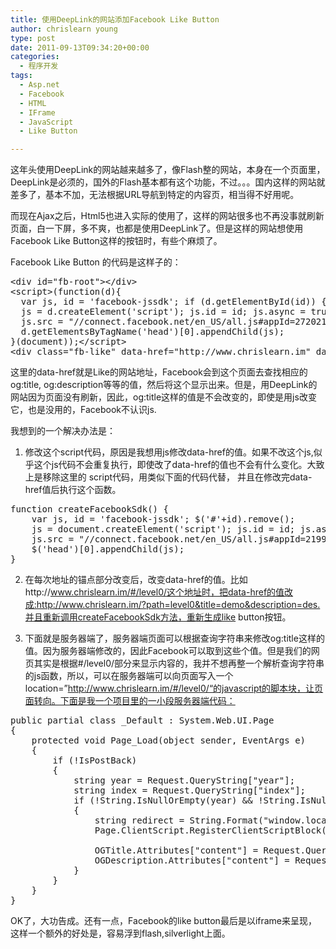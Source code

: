 ```yaml
---
title: 使用DeepLink的网站添加Facebook Like Button
author: chrislearn young
type: post
date: 2011-09-13T09:34:20+00:00
categories:
  - 程序开发
tags:
  - Asp.net
  - Facebook
  - HTML
  - IFrame
  - JavaScript
  - Like Button

---
```

这年头使用DeepLink的网站越来越多了，像Flash整的网站，本身在一个页面里，DeepLink是必须的，国外的Flash基本都有这个功能，不过。。。国内这样的网站就差多了，基本不加，无法根据URL导航到特定的内容页，相当得不好用呢。

而现在Ajax之后，Html5也进入实际的使用了，这样的网站很多也不再没事就刷新页面，白一下屏，多不爽，也都是使用DeepLink了。但是这样的网站想使用Facebook Like Button这样的按钮时，有些个麻烦了。

Facebook Like Button 的代码是这样子的：

<pre class="brush:xml">&lt;div id="fb-root"&gt;&lt;/div&gt;
&lt;script&gt;(function(d){
  var js, id = 'facebook-jssdk'; if (d.getElementById(id)) {return;}
  js = d.createElement('script'); js.id = id; js.async = true;
  js.src = "//connect.facebook.net/en_US/all.js#appId=272021599483200&xfbml=1";
  d.getElementsByTagName('head')[0].appendChild(js);
}(document));&lt;/script&gt;
&lt;div class="fb-like" data-href="http://www.chrislearn.im" data-send="true" data-width="450" data-show-faces="true"&gt;&lt;/div&gt;</pre>

这里的data-href就是Like的网站地址，Facebook会到这个页面去查找相应的og:title, og:description等等的值，然后将这个显示出来。但是，用DeepLink的网站因为页面没有刷新，因此，og:title这样的值是不会改变的，即使是用js改变它，也是没用的，Facebook不认识js.
  
我想到的一个解决办法是：
  
1. 修改这个script代码，原因是我想用js修改data-href的值。如果不改这个js,似乎这个js代码不会重复执行，即使改了data-href的值也不会有什么变化。大致上是移除这里的 script代码，用类似下面的代码代替， 并且在修改完data-href值后执行这个函数。

<pre class="brush:js">function createFacebookSdk() {
    var js, id = 'facebook-jssdk'; $('#'+id).remove();
    js = document.createElement('script'); js.id = id; js.async = true;
    js.src = "//connect.facebook.net/en_US/all.js#appId=219934971396743&xfbml=1";
    $('head')[0].appendChild(js);
}</pre>

2. 在每次地址的锚点部分改变后，改变data-href的值。比如http://www.chrislearn.im/#/level0/这个地址时，把data-href的值改成:http://www.chrislearn.im/?path=level0&title=demo&description=des.并且重新调用createFacebookSdk方法，重新生成like button按钮。
  
3. 下面就是服务器端了，服务器端页面可以根据查询字符串来修改og:title这样的值。因为服务器端修改的，因此Facebook可以取到这些个值。但是我们的网页其实是根据#/level0/部分来显示内容的，我并不想再整一个解析查询字符串的js函数，所以，可以在服务器端可以向页面写入一个location=&#8221;http://www.chrislearn.im/#/level0/“的javascript的脚本块，让页面转向。下面是我一个项目里的一小段服务器端代码：

<pre class="brush:csharp">public partial class _Default : System.Web.UI.Page
{
    protected void Page_Load(object sender, EventArgs e)
    {
        if (!IsPostBack)
        {
            string year = Request.QueryString["year"];
            string index = Request.QueryString["index"];
            if (!String.IsNullOrEmpty(year) && !String.IsNullOrEmpty(index))
            {
                string redirect = String.Format("window.location=\"Default.aspx#/{0}/{1}/\";", year, index);
                Page.ClientScript.RegisterClientScriptBlock(this.GetType(), "RedirectByQueryString", redirect, true);

                OGTitle.Attributes["content"] = Request.QueryString["title"];
                OGDescription.Attributes["content"] = Request.QueryString["description"];
            }
        }
    }
}</pre>

OK了，大功告成。还有一点，Facebook的like button最后是以iframe来呈现，这样一个额外的好处是，容易浮到flash,silverlight上面。